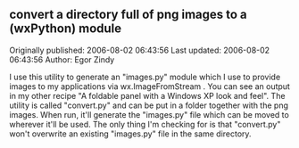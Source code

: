 ## convert a directory full of png images to a (wxPython) module

Originally published: 2006-08-02 06:43:56
Last updated: 2006-08-02 06:43:56
Author: Egor Zindy

I use this utility to generate an "images.py" module which I use to provide images to my applications via wx.ImageFromStream . You can see an output in my other recipe "A foldable panel with a Windows XP look and feel". The utility is called "convert.py" and can be put in a folder together with the png images. When run, it'll generate the "images.py" file which can be moved to wherever it'll be used. The only thing I'm checking for is that "convert.py" won't overwrite an existing "images.py" file in the same directory.